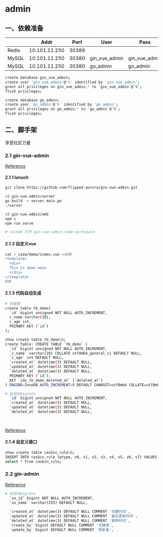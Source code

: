 # admin



## 一、依赖准备



|       | Addr          | Port  | User          | Pass          | db            |
| ----- | ------------- | ----- | ------------- | ------------- | ------------- |
| Redis | 10.101.11.250 | 30389 |               |               |               |
| MySQL | 10.101.11.250 | 30380 | gin_vue_admin | gin_vue_admin | gin_vue_admin |
| MySQL | 10.101.11.250 | 30380 | go_admin      | go_admin      | go_admin      |

```bash
create database gin_vue_admin;
create user 'gin_vue_admin'@'%' identified by 'gin_vue_admin';
grant all privileges on gin_vue_admin.* to `gin_vue_admin`@`%`;
flush privileges;

create database go_admin;
create user 'go_admin'@'%' identified by 'go_admin';
grant all privileges on go_admin.* to `go_admin`@`%`;
flush privileges;
```



## 二、脚手架

享受社区力量



### 2.1 gin-vue-admin

[Reference](https://github.com/flipped-aurora/gin-vue-admin)



#### 2.1.1 lanuch

```bash
git clone https://github.com/flipped-aurora/gin-vue-admin.git

cd gin-vue-admin/server
go build -o server main.go
./server

cd gin-vue-admin/web
npm i
npm run serve

# vscode 打开 gin-vue-admin.code-workspace
```



#### 2.1.2 自定义vue

```bash
cat > view/demo/index.vue <<EOF
<template>
  <div>
  This is demo menu
  </div>
</template>
EOF
```



#### 2.1.3 代码自动生成

```bash
# 创建表
create table tb_demo(
  `id` bigint unsigned NOT NULL AUTO_INCREMENT,
  c_name varchar(20),
  c_age int,
  PRIMARY KEY (`id`)
);

show create table tb_demo\G;
Create Table: CREATE TABLE `tb_demo` (
  `id` bigint unsigned NOT NULL AUTO_INCREMENT,
  `c_name` varchar(20) COLLATE utf8mb4_general_ci DEFAULT NULL,
  `c_age` int DEFAULT NULL,
  `created_at` datetime(3) DEFAULT NULL,
  `updated_at` datetime(3) DEFAULT NULL,
  `deleted_at` datetime(3) DEFAULT NULL,
  PRIMARY KEY (`id`),
  KEY `idx_tb_demo_deleted_at` (`deleted_at`)
) ENGINE=InnoDB AUTO_INCREMENT=5 DEFAULT CHARSET=utf8mb4 COLLATE=utf8mb4_general_ci

# 会自动migrate
  `id` bigint unsigned NOT NULL AUTO_INCREMENT,
  `created_at` datetime(3) DEFAULT NULL,
  `updated_at` datetime(3) DEFAULT NULL,
  `deleted_at` datetime(3) DEFAULT NULL,
  
  
```

[Reference](https://www.gin-vue-admin.com/guide/generator/server.html#%E5%AD%97%E6%AE%B5%E7%95%8C%E9%9D%A2%E8%AF%B4%E6%98%8E)



#### 2.1.4 自定义接口

```bash
show create table casbin_rule\G;
INSERT INTO casbin_rule (ptype, v0, v1, v2, v3, v4, v5, v6, v7) VALUES ('p', '999', '/tbDemo/getABC', 'GET', '', '', '', '', '');
select * from casbin_rule;

```





### 2.2 gin-admin

[Reference](https://github.com/go-admin-team/go-admin)



```bash
# 会自动migrate
  `xx_id` bigint NOT NULL AUTO_INCREMENT,
  `xx_name` varchar(255) DEFAULT NULL,
  
  `created_at` datetime(3) DEFAULT NULL COMMENT '创建时间',
  `updated_at` datetime(3) DEFAULT NULL COMMENT '最后更新时间',
  `deleted_at` datetime(3) DEFAULT NULL COMMENT '删除时间',
  `create_by` bigint DEFAULT NULL COMMENT '创建者',
  `update_by` bigint DEFAULT NULL COMMENT '更新者',  
```





